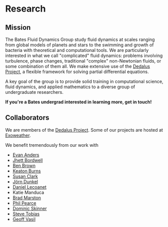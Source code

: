 # Research

## Mission

The Bates Fluid Dynamics Group study fluid dynamics at scales ranging from global models of planets and stars to the swimming and growth of bacteria with theoretical and computational tools. We are particularly interested in what we call "complicated" fluid dynamics: problems involving turbulence, phase changes, traditional "complex" non-Newtonian fluids, or some combination of them all. We make extensive use of the [Dedalus Project](http://dedalus-project.org), a flexible framework for solving partial differential equations. 

A key goal of the group is to provide solid training in computational science, fluid dynamics, and applied mathematics to a diverse group of undergraduate researchers. 

**If you're a Bates undergrad interested in learning more, get in touch!**

## Collaborators

We are members of the [Dedalus Project](http://dedalus-project.org). Some of our projects are hosted at [Exoweather](http://exoweather.org).

We benefit tremendously from our work with

* [Evan Anders](https://www.colorado.edu/aps/evan-anders)
* [Jhett Bordwell](https://www.colorado.edu/aps/jhett-bordwell)
* [Ben Brown](https://bpbrown.bitbucket.io/)
* [Keaton Burns](http://keaton-burns.com/)
* [Susan Clark](https://www.sns.ias.edu/~seclark/)
* [Jörn Dunkel](https://math.mit.edu/~dunkel/)
* [Daniel Lecoanet](https://www.princeton.edu/~lecoanet/)
* Katie Manduca
* [Brad Marston](http://www.brown.edu/Research/bradmarston/Professor_Marston/Welcome.html)
* [Phil Pearce](http://math.mit.edu/~ppearce/)
* [Dominic Skinner]()
* [Steve Tobias](http://www1.maths.leeds.ac.uk/~smt/)
* [Geoff Vasil](http://sydney.edu.au/science/people/geoffrey.vasil.php)
